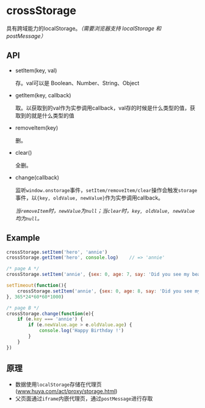 # crossStorage

具有跨域能力的localStorage。*（需要浏览器支持 localStorage 和 postMessage）*

## API 

  * setItem(key, val)

    存。val可以是 Boolean、Number、String、Object

  * getItem(key, callback)

    取。以获取到的val作为实参调用callback，val存的时候是什么类型的值，获取到的就是什么类型的值

  * removeItem(key)

    删。

  * clear()

    全删。

  * change(callback)

    监听`window.onstorage`事件，`setItem/removeItem/clear`操作会触发`storage`事件，以`{key, oldValue, newValue}`作为实参调用callback。

    *当`removeItem`时，`newValue`为`null`；当`clear`时，`key, oldValue, newValue`均为`null`。*

## Example

```javascript
crossStorage.setItem('hero', 'annie')
crossStorage.getItem('hero', console.log)    // => 'annie'
```


```javascript
/* page A */
crossStorage.setItem('annie', {sex: 0, age: 7, say: 'Did you see my bear?'})

setTimeout(function(){
    crossStorage.setItem('annie', {sex: 0, age: 8, say: 'Did you see my bear?'})
}, 365*24*60*60*1000)

/* page B */
crossStorage.change(function(e){
    if (e.key === 'annie') {
        if (e.newValue.age > e.oldValue.age) {
            console.log('Happy Birthday !')
        }
    }
})
```

## 原理
* 数据使用`localStorage`存储在代理页(www.huya.com/act/proxy/storage.html)
* 父页面通过`iframe`内嵌代理页，通过`postMessage`进行存取